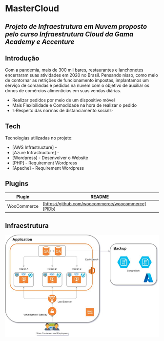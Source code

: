 # MasterCloud
## _Projeto de Infraestrutura em Nuvem proposto pelo curso Infraestrutura Cloud da Gama Academy e Accenture_

## Introdução
Com a pandemia, mais de 300 mil bares, restaurantes e lanchonetes encerraram suas 
atividades em 2020 no Brasil. Pensando nisso, como meio de contornar as retrições 
de funcionamento impostas, implantamos um serviço de comandas e pedidos na nuvem 
com o objetivo de auxiliar os donos de comércios alimenticios em suas vendas diárias.  
- Realizar pedidos por meio de um dispositivo móvel
- Mais Flexibilidade e Comodidade na hora de realizar o pedido
- ✨Respeito das normas de distanciamento social✨

## Tech

Tecnologias utilizadas no projeto:

- [AWS Infrastructure] - 
- [Azure Infrastructure] - 
- [Wordpress] - Desenvolver o Website
- [PHP] - Requirement Wordpress
- [Apache] - Requirement Wordpress


## Plugins


| Plugin | README |
| ------ | ------ |
| WooCommerce | [https://github.com/woocommerce/woocommerce][PlDb] |

## Infraestrutura

![Infraestrutura](https://raw.githubusercontent.com/mastercloud-gama/mastercloud/main/download.jpg)




